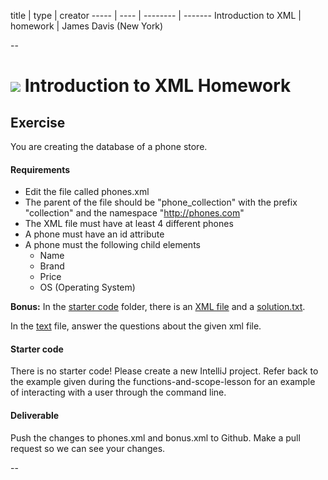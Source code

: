 title | type | creator
----- | ---- | -------- | -------
Introduction to XML | homework | James Davis (New York)

--

# ![](https://ga-dash.s3.amazonaws.com/production/assets/logo-9f88ae6c9c3871690e33280fcf557f33.png) Introduction to XML Homework

## Exercise

You are creating the database of a phone store.

#### Requirements

* Edit the file called phones.xml
* The parent of the file should be "phone_collection" with the prefix "collection" and the namespace "http://phones.com"
* The XML file must have at least 4 different phones
* A phone must have an id attribute
* A phone must the following child elements
  * Name
  * Brand
  * Price
  * OS (Operating System)

**Bonus:**
In the [starter code](starter-code) folder, there is an [XML file](starter-code/library.xml) and a [solution.txt](starter-code/bonus.txt).

In the [text](starter-code/bonus.txt) file, answer the questions about the given xml file.

#### Starter code

There is no starter code!  Please create a new IntelliJ project. Refer back to the example given during the functions-and-scope-lesson for an example of interacting with a user through the command line.

#### Deliverable

Push the changes to phones.xml and bonus.xml to Github. Make a pull request so we can see your changes.

--
